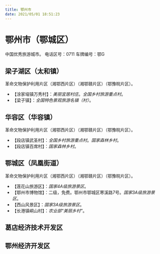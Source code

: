 ```yaml
---
title: 鄂州市
date: 2021/05/01 18:51:23
---
```


# 鄂州市（鄂城区）
中国优秀旅游城市。
电话区号：0711
车牌编号：鄂G
## 梁子湖区（太和镇）
革命文物保护利用片区（湘鄂西片区）（湘鄂赣片区）（鄂豫皖片区）。
* 【涂家垴镇万秀村】：*美丽宜居村庄*。*全国乡村旅游重点村*。
* 【梁子镇】：*全国特色景观旅游名镇（村）*。
## 华容区（华容镇）
革命文物保护利用片区（湘鄂西片区）（湘鄂赣片区）（鄂豫皖片区）。
* 【段店镇武圣村】：*全国乡村旅游重点村*。*国家森林乡村*。
* 【段店镇百席村】：*国家森林乡村*。
## 鄂城区（凤凰街道）
革命文物保护利用片区（湘鄂西片区）（湘鄂赣片区）（鄂豫皖片区）。
* 【莲花山旅游区】：*国家4A级旅游景区*。
* 【鄂州市博物馆】：二级，免费。鄂州市鄂城区寒溪路7号。*国家3A级旅游景区*。
* 【西山风景区】：*国家3A级旅游景区*。
* 【长港镇峒山村】：*农业部“美丽乡村”*。
## 葛店经济技术开发区
## 鄂州经济开发区
